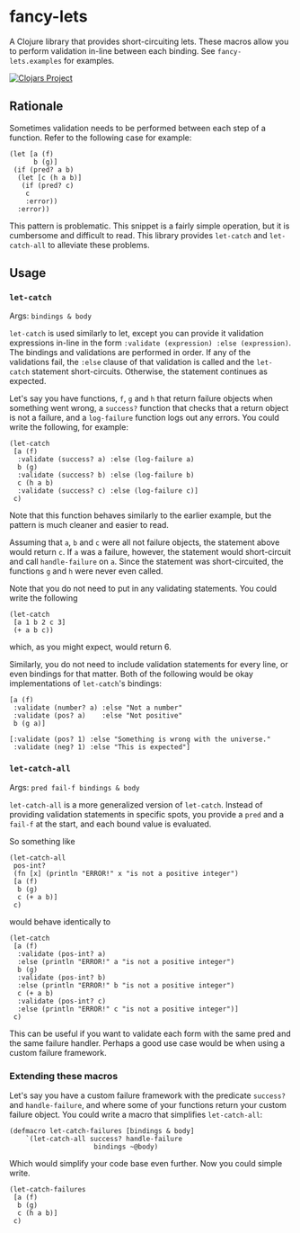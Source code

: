 # fancy-lets

A Clojure library that provides short-circuiting lets. These macros allow you to perform validation in-line between each binding. See `fancy-lets.examples` for examples.

[![Clojars Project](https://img.shields.io/clojars/v/fancy-lets.svg)](https://clojars.org/fancy-lets)

## Rationale

Sometimes validation needs to be performed between each step of a function. Refer to the following case for example:
```
(let [a (f)
      b (g)]
 (if (pred? a b)
  (let [c (h a b)]
   (if (pred? c)
    c
    :error))
  :error))
```
This pattern is problematic. This snippet is a fairly simple operation, but it is cumbersome and difficult to read. This library provides `let-catch` and `let-catch-all` to alleviate these problems.

## Usage

### `let-catch`

Args: `bindings & body`

`let-catch` is used similarly to let, except you can provide it validation expressions in-line in the form `:validate (expression) :else (expression)`. The bindings and validations are performed in order. If any of the validations fail, the `:else` clause of that validation is called and the `let-catch` statement short-circuits. Otherwise, the statement continues as expected. 

Let's say you have functions, `f`, `g` and `h` that return failure objects when something went wrong, a `success?` function that checks that a return object is not a failure, and a `log-failure` function logs out any errors. You could write the following, for example:

```
(let-catch
 [a (f)
  :validate (success? a) :else (log-failure a)
  b (g)
  :validate (success? b) :else (log-failure b)
  c (h a b)
  :validate (success? c) :else (log-failure c)]
 c)
```
Note that this function behaves similarly to the earlier example, but the pattern is much cleaner and easier to read.

Assuming that `a`, `b` and `c` were all not failure objects, the statement above would return `c`. If `a` was a failure, however, the statement would short-circuit and call `handle-failure` on `a`. Since the statement was short-circuited, the functions `g` and `h` were never even called.

Note that you do not need to put in any validating statements. You could write the following
```
(let-catch 
 [a 1 b 2 c 3] 
 (+ a b c))
```
which, as you might expect, would return 6.

Similarly, you do not need to include validation statements for every line, or even bindings for that matter. Both of the following would be okay implementations of `let-catch`'s bindings:
```
[a (f)
 :validate (number? a) :else "Not a number"
 :validate (pos? a)    :else "Not positive"
 b (g a)]
```
```
[:validate (pos? 1) :else "Something is wrong with the universe."
 :validate (neg? 1) :else "This is expected"]
```

### `let-catch-all`

Args: `pred fail-f bindings & body`

`let-catch-all` is a more generalized version of `let-catch`. Instead of providing validation statements in specific spots, you provide a `pred` and a `fail-f` at the start, and each bound value is evaluated. 

So something like
```
(let-catch-all 
 pos-int? 
 (fn [x] (println "ERROR!" x "is not a positive integer")
 [a (f)
  b (g)
  c (+ a b)]
 c)
 ```
 would behave identically to
 ```
 (let-catch 
  [a (f)
   :validate (pos-int? a)
   :else (println "ERROR!" a "is not a positive integer")
   b (g)
   :validate (pos-int? b)
   :else (println "ERROR!" b "is not a positive integer")
   c (+ a b)
   :validate (pos-int? c)
   :else (println "ERROR!" c "is not a positive integer")]
  c)
 ```
This can be useful if you want to validate each form with the same pred and the same failure handler. Perhaps a good use case would be when using a custom failure framework.

### Extending these macros

Let's say you have a custom failure framework with the predicate `success?` and `handle-failure`, and where some of your functions return your custom failure object. You could write a macro that simplifies `let-catch-all`:
```
(defmacro let-catch-failures [bindings & body]
    `(let-catch-all success? handle-failure
                     bindings ~@body)
```
Which would simplify your code base even further. Now you could simple write.
```
(let-catch-failures 
 [a (f)
  b (g)
  c (h a b)]
 c)
 ```

